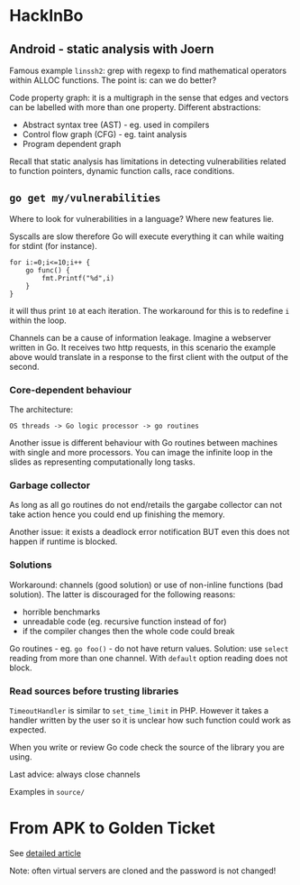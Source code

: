 # HackInBo

## Android - static analysis with Joern

Famous example `linssh2`: grep with regexp to find mathematical operators within ALLOC functions. 
The point is: can we do better?

Code property graph: it is a multigraph in the sense that edges and vectors can be labelled with more than one property.
Different abstractions:

* Abstract syntax tree (AST) - eg. used in compilers
* Control flow graph (CFG) - eg. taint analysis
* Program dependent graph

Recall that static analysis has limitations in detecting vulnerabilities related to function pointers, dynamic function calls, race conditions.

## `go get my/vulnerabilities`

Where to look for vulnerabilities in a language? Where new features lie.

Syscalls are slow therefore Go will execute everything it can while waiting for stdint (for instance).

```
for i:=0;i<=10;i++ {
	go func() {
		fmt.Printf("%d",i)
	}
}
```

it will thus print `10` at each iteration. The workaround for this is to redefine `i` within the loop.

Channels can be a cause of information leakage. Imagine a webserver written in Go. It receives two http requests, in this scenario the example above would translate in a response to the first client with the output of the second.

### Core-dependent behaviour

The architecture: 

`OS threads -> Go logic processor -> go routines`

Another issue is different behaviour with Go routines between machines with single and more processors.
You can image the infinite loop in the slides as representing computationally long tasks.

### Garbage collector

As long as all go routines do not end/retails the gargabe collector can not take action hence you could end up finishing the memory.

Another issue: it exists a deadlock error notification BUT even this does not happen if runtime is blocked.

### Solutions

Workaround: channels (good solution) or use of non-inline functions (bad solution).
The latter is discouraged for the following reasons:
* horrible benchmarks
* unreadable code (eg. recursive function instead of for)
* if the compiler changes then the whole code could break

Go routines - eg. `go foo()` - do not have return values. Solution: use `select` reading from more than one channel.
With `default` option reading does not block.

### Read sources before trusting libraries

`TimeoutHandler` is similar to `set_time_limit` in PHP. However it takes a handler written by the user so it is unclear how such function could work as expected.

When you write or review Go code check the source of the library you are using.

Last advice: always close channels

Examples in `source/`

# From APK to Golden Ticket

See [detailed article](http://resources.infosecinstitute.com/apk-golden-ticket-owning-android-smartphone-gaining-domain-admin-rights/)

Note: often virtual servers are cloned and the password is not changed!



